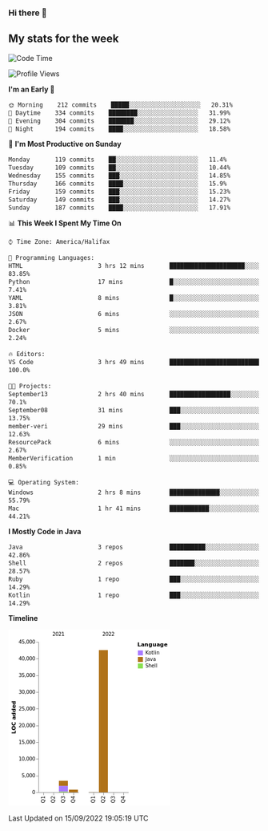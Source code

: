 ### Hi there 👋

## My stats for the week
<!--START_SECTION:waka-->
![Code Time](http://img.shields.io/badge/Code%20Time-396%20hrs%203%20mins-blue)

![Profile Views](http://img.shields.io/badge/Profile%20Views-2-blue)

**I'm an Early 🐤** 

```text
🌞 Morning    212 commits    █████░░░░░░░░░░░░░░░░░░░░   20.31% 
🌆 Daytime    334 commits    ████████░░░░░░░░░░░░░░░░░   31.99% 
🌃 Evening    304 commits    ███████░░░░░░░░░░░░░░░░░░   29.12% 
🌙 Night      194 commits    ████░░░░░░░░░░░░░░░░░░░░░   18.58%

```
📅 **I'm Most Productive on Sunday** 

```text
Monday       119 commits    ██░░░░░░░░░░░░░░░░░░░░░░░   11.4% 
Tuesday      109 commits    ██░░░░░░░░░░░░░░░░░░░░░░░   10.44% 
Wednesday    155 commits    ███░░░░░░░░░░░░░░░░░░░░░░   14.85% 
Thursday     166 commits    ████░░░░░░░░░░░░░░░░░░░░░   15.9% 
Friday       159 commits    ███░░░░░░░░░░░░░░░░░░░░░░   15.23% 
Saturday     149 commits    ███░░░░░░░░░░░░░░░░░░░░░░   14.27% 
Sunday       187 commits    ████░░░░░░░░░░░░░░░░░░░░░   17.91%

```


📊 **This Week I Spent My Time On** 

```text
⌚︎ Time Zone: America/Halifax

💬 Programming Languages: 
HTML                     3 hrs 12 mins       █████████████████████░░░░   83.85% 
Python                   17 mins             █░░░░░░░░░░░░░░░░░░░░░░░░   7.41% 
YAML                     8 mins              █░░░░░░░░░░░░░░░░░░░░░░░░   3.81% 
JSON                     6 mins              ░░░░░░░░░░░░░░░░░░░░░░░░░   2.67% 
Docker                   5 mins              ░░░░░░░░░░░░░░░░░░░░░░░░░   2.24%

🔥 Editors: 
VS Code                  3 hrs 49 mins       █████████████████████████   100.0%

🐱‍💻 Projects: 
September13              2 hrs 40 mins       █████████████████░░░░░░░░   70.1% 
September08              31 mins             ███░░░░░░░░░░░░░░░░░░░░░░   13.75% 
member-veri              29 mins             ███░░░░░░░░░░░░░░░░░░░░░░   12.63% 
ResourcePack             6 mins              ░░░░░░░░░░░░░░░░░░░░░░░░░   2.67% 
MemberVerification       1 min               ░░░░░░░░░░░░░░░░░░░░░░░░░   0.85%

💻 Operating System: 
Windows                  2 hrs 8 mins        ██████████████░░░░░░░░░░░   55.79% 
Mac                      1 hr 41 mins        ███████████░░░░░░░░░░░░░░   44.21%

```

**I Mostly Code in Java** 

```text
Java                     3 repos             ██████████░░░░░░░░░░░░░░░   42.86% 
Shell                    2 repos             ███████░░░░░░░░░░░░░░░░░░   28.57% 
Ruby                     1 repo              ███░░░░░░░░░░░░░░░░░░░░░░   14.29% 
Kotlin                   1 repo              ███░░░░░░░░░░░░░░░░░░░░░░   14.29%

```


**Timeline**

![Chart not found](https://raw.githubusercontent.com/lyndseyy/lyndseyy/main/charts/bar_graph.png) 


 Last Updated on 15/09/2022 19:05:19 UTC
<!--END_SECTION:waka-->